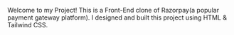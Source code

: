Welcome to my Project! This is a Front-End clone of Razorpay(a popular payment gateway platform). I designed and built this project using HTML &amp; Tailwind CSS. 
